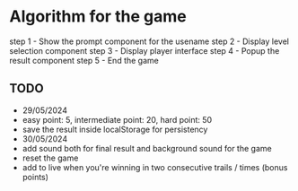 # Algorithm for the game

step 1 - Show the prompt component for the usename
step 2 - Display level selection component
step 3 - Display player interface
step 4 - Popup the result component
step 5 - End the game

## TODO
- 29/05/2024
 - easy point: 5, intermediate point: 20, hard point: 50
 - save the result inside localStorage for persistency
- 30/05/2024
 - add sound both for final result and background sound for the game
 - reset the game
 - add to live when you're winning in two consecutive trails / times (bonus points)
